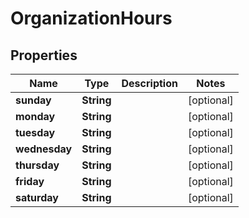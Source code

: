 # OrganizationHours

## Properties
Name | Type | Description | Notes
------------ | ------------- | ------------- | -------------
**sunday** | **String** |  |  [optional]
**monday** | **String** |  |  [optional]
**tuesday** | **String** |  |  [optional]
**wednesday** | **String** |  |  [optional]
**thursday** | **String** |  |  [optional]
**friday** | **String** |  |  [optional]
**saturday** | **String** |  |  [optional]
